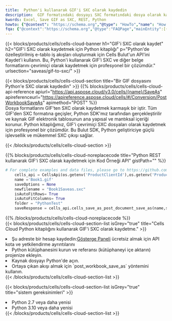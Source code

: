 ```yaml
---
title:  Python'i kullanarak GIF'i SXC olarak kaydedin
description:  GIF formatındaki dosyayı SXC formatındaki dosya olarak kaydetmek için Python için Aspose.Cells Cloud SDK'yı kullanma.
kwords: Excel, Save GIF as SXC, REST, Python
howto: {"@context": "https://schema.org","@type": "HowTo","name": "How to save GIF as SXC using the Cells Cloud Python library.","description": "How to save GIF as SXC using the Cells Cloud Python library.","image": {"@type": "ImageObject"},"url": "/python/saveas/gif-to-sxc/","step": [{ "@type": "HowToStep","name": "How to save GIF as SXC using the Cells Cloud Python library. step 1", "image": {"@type": "ImageObject",},"url": "/python/saveas/gif-to-sxc/","text": "Register an account at <a href='https://dashboard.aspose.cloud/'>Dashboard</a> to get free API quota & authorization details",},{ "@type": "HowToStep","name": "How to save GIF as SXC using the Cells Cloud Python library. step 1", "image": {"@type": "ImageObject",},"url": "/python/saveas/gif-to-sxc/","text": "Install Python library and add the reference (import the library) to your project.",},{ "@type": "HowToStep","name": "How to save GIF as SXC using the Cells Cloud Python library. step 1", "image": {"@type": "ImageObject",},"url": "/python/saveas/gif-to-sxc/","text": "Open the source file in Python.",},{ "@type": "HowToStep","name": "How to save GIF as SXC using the Cells Cloud Python library. step 1", "image": {"@type": "ImageObject",},"url": "/python/saveas/gif-to-sxc/","text": "Use the `post_workbook_save_as` method to retrieve the resulting stream.",}, ],"supply": {"@type": "HowToSupply","name": "document"},"tool": [{"@type": "HowToTool","name": "PyCharm, Visual Studio Code, Sublime, Eclipse"},{"@type": "HowToTool","name": "Aspose Cells"}],"totalTime": "PT6M"}
fqa: {"@context":"https://schema.org","@type":"FAQPage","mainEntity":[{"@type":"Question","name":"Why save file as other formats file in C# using REST API?","acceptedAnswer":{"@type":"Answer","text":"Documents are encoded in many ways, and some files may be incompatible with the software you use. To open and read such files, just save them as appropriate file formats.<br/><ol><li>Install .NET SDK and add the reference (import the library) to your project.</li><li>Open the source file in C# using REST API.</li><li>Call the PostWorkbookSaveAsRequest() method, passing an output filename with required extension.</li><li>Get the result of save as a separate file.</li></ol>"}},{"@type":"Question","name":"What file formats can I save as with your C# library?","acceptedAnswer":{"@type":"Answer","text":"We support a variety of file formats for conversion using .NET library, including XLSX, Excel, xls , PDF, CSV, HTML, Markdown, XML, PNG, JPG, TIFF, Json, TXT and many more."}},{"@type":"Question","name":"What is the maximum allowed file size for conversion using this .NET library?","acceptedAnswer":{"@type":"Answer","text":"There are no file size limits for format conversions using .NET library."}}]}
---
```

{{< blocks/products/cells/cells-cloud-banner h1="GIF\'i SXC olarak kaydet" h2="GIF\'i SXC olarak kaydetmek için Python kitaplığı" p="Python\'de özelleştirilmiş e-tablo iş akışları oluşturmak için Cells Bulut\'un API\'ini Kaydet\'i kullanın. Bu, Python\'i kullanarak GIF\'i SXC ve diğer belge formatlarını çevrimiçi olarak kaydetmek için profesyonel bir çözümdür." urlsection="saveas/gif-to-sxc/" >}}

{{< blocks/products/cells/cells-cloud-section title="Bir GIF dosyasını Python\'e SXC olarak kaydedin" >}}
{{% blocks/products/cells/cells-cloud-api-reference apiurl="https://api.aspose.cloud/v3.0/cells/{name}/SaveAs" apireferenceurl="https://apireference.aspose.cloud/cells/#/Conversion/PostWorkbookSaveAs" apimethod="POST" %}}
<br/>
Dosya formatlarını GIF'ten SXC olarak kaydetmek karmaşık bir iştir. Tüm GIF'den SXC formatına geçişler, Python SDK'mız tarafından gerçekleştirilir ve kaynak GIF elektronik tablosunun ana yapısal ve mantıksal içeriği korunur. Python kitaplığımız, GIF'i çevrimiçi SXC dosyaları olarak kaydetmek için profesyonel bir çözümdür. Bu Bulut SDK, Python geliştiriciye güçlü işlevsellik ve mükemmel SXC çıkışı sağlar.

{{< /blocks/products/cells/cells-cloud-section >}}

{{% blocks/products/cells/cells-cloud-noreplacecode title="Python REST kullanarak GIF\'i SXC olarak kaydetmek için Kod Örneği API" gistPath="" %}}
  
```python
# For complete examples and data files, please go to https://github.com/aspose-cells-cloud/aspose-cells-cloud-python/
    cells_api = CellsApi(os.getenv('ProductClientId'),os.getenv('ProductClientSecret'))
    name ='Book1.gif'    
    saveOptions = None
    newfilename = "Book1Saveas.sxc"
    isAutoFitRows= True
    isAutoFitColumns= True
    folder = "PythonTest"
    saveResponse = cells_api.cells_save_as_post_document_save_as(name,save_options=saveOptions, newfilename=(folder +'/' + newfilename),folder=folder)
```
  
{{% /blocks/products/cells/cells-cloud-noreplacecode %}}
<br/>
{{< blocks/products/cells/cells-cloud-section-list isGrey="true" title="Cells Cloud Python kitaplığını kullanarak GIF\'i SXC olarak kaydetme." >}}
<li> Şu adreste bir hesap kaydedin:<a href="https://dashboard.aspose.cloud/">Gösterge Paneli</a> ücretsiz almak için API kota ve yetkilendirme ayrıntılarını</li>
<li>Python kütüphanesini kurun ve referansı (kütüphaneyi içe aktarın) projenize ekleyin.</li>
<li>Kaynak dosyayı Python'de açın.</li>
<li>Ortaya çıkan akışı almak için `post_workbook_save_as` yöntemini kullanın.</li>
{{< /blocks/products/cells/cells-cloud-section-list >}}

{{< blocks/products/cells/cells-cloud-section-list isGrey="true" title="sistem gereksinimleri" >}}
<li>Python 2.7 veya daha yenisi</li>
<li>Python 3.10 veya daha yenisi</li>
{{< /blocks/products/cells/cells-cloud-section-list >}}
